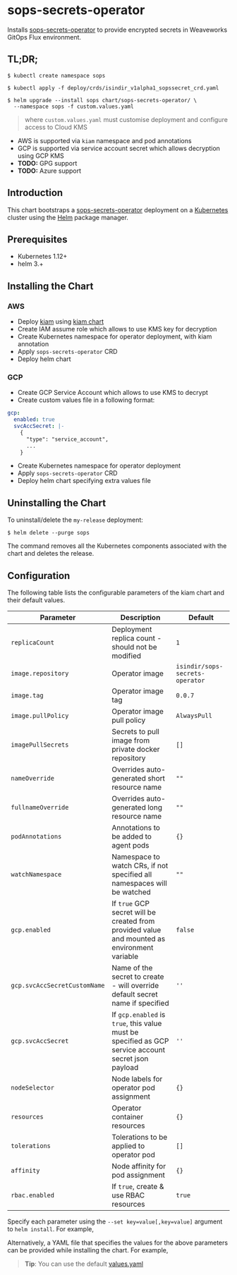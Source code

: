 # sops-secrets-operator

Installs [sops-secrets-operator](https://github.com/isindir/sops-secrets-operator.git) to provide encrypted secrets in Weaveworks GitOps Flux environment.

## TL;DR;

```console
$ kubectl create namespace sops

$ kubectl apply -f deploy/crds/isindir_v1alpha1_sopssecret_crd.yaml

$ helm upgrade --install sops chart/sops-secrets-operator/ \
  --namespace sops -f custom.values.yaml
```

> where `custom.values.yaml` must customise deployment and configure access to Cloud KMS

* AWS is supported via `kiam` namespace and pod annotations
* GCP is supported via service account secret which allows decryption using GCP KMS
* **TODO:** GPG support
* **TODO:** Azure support

## Introduction

This chart bootstraps a [sops-secrets-operator](https://github.com/isindir/sops-secrets-operator.git) deployment on a [Kubernetes](http://kubernetes.io) cluster using the [Helm](https://helm.sh) package manager.

## Prerequisites
  - Kubernetes 1.12+
  - helm 3.+

## Installing the Chart

### AWS

* Deploy [kiam](https://github.com/uswitch/kiam) using [kiam chart](https://github.com/helm/charts/tree/master/stable/kiam)
* Create IAM assume role which allows to use KMS key for decryption
* Create Kubernetes namespace for operator deployment, with kiam annotation
* Apply `sops-secrets-operator` CRD
* Deploy helm chart

### GCP

* Create GCP Service Account which allows to use KMS to decrypt
* Create custom values file in a following format:

```yaml
gcp:
  enabled: true
  svcAccSecret: |-
    {
      "type": "service_account",
      ...
    }
```

* Create Kubernetes namespace for operator deployment
* Apply `sops-secrets-operator` CRD
* Deploy helm chart specifying extra values file

## Uninstalling the Chart

To uninstall/delete the `my-release` deployment:

```console
$ helm delete --purge sops
```

The command removes all the Kubernetes components associated with the chart and deletes the release.

## Configuration

The following table lists the configurable parameters of the kiam chart and their default values.

Parameter | Description | Default
--- | --- | ---
`replicaCount` | Deployment replica count  - should not be modified | `1`
`image.repository` | Operator image | `isindir/sops-secrets-operator`
`image.tag` | Operator image tag | `0.0.7`
`image.pullPolicy` | Operator image pull policy | `AlwaysPull`
`imagePullSecrets` | Secrets to pull image from private docker repository | `[]`
`nameOverride` | Overrides auto-generated short resource name | `""`
`fullnameOverride` | Overrides auto-generated long resource name | `""`
`podAnnotations` | Annotations to be added to agent pods | `{}`
`watchNamespace` | Namespace to watch CRs, if not specified all namespaces will be watched | `""`
`gcp.enabled` | If `true` GCP secret will be created from provided value and mounted as environment variable | `false`
`gcp.svcAccSecretCustomName` | Name of the secret to create - will override default secret name if specified | `''`
`gcp.svcAccSecret` | If `gcp.enabled` is `true`, this value must be specified as GCP service account secret json payload | `''`
`nodeSelector` | Node labels for operator pod assignment | `{}`
`resources` | Operator container resources | `{}`
`tolerations` | Tolerations to be applied to operator pod | `[]`
`affinity` | Node affinity for pod assignment | `{}`
`rbac.enabled` | If `true`, create & use RBAC resources | `true`

Specify each parameter using the `--set key=value[,key=value]` argument to `helm install`. For example,

Alternatively, a YAML file that specifies the values for the above parameters can be provided while installing the chart. For example,

> **Tip**: You can use the default [values.yaml](values.yaml)
